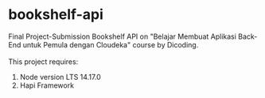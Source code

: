 # bookshelf-api
Final Project-Submission Bookshelf API on "Belajar Membuat Aplikasi Back-End untuk Pemula dengan Cloudeka" course by Dicoding. <br><br>
This project requires: <br>
1. Node version LTS 14.17.0 <br>
2. Hapi Framework
